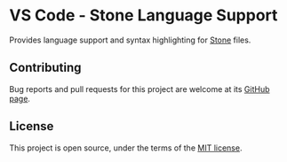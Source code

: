 # VS Code - Stone Language Support

Provides language support and syntax highlighting for [Stone](https://github.com/kjleitz/stone/) files.

## Contributing

Bug reports and pull requests for this project are welcome at its [GitHub page](https://github.com/kjleitz/vscode-stone).

## License

This project is open source, under the terms of the [MIT license](https://github.com/kjleitz/vscode-stone/blob/master/LICENSE).
